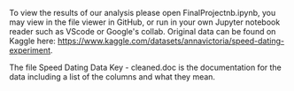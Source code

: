 To view the results of our analysis please open FinalProjectnb.ipynb, you may view in the file viewer in GitHub, or run in your own Jupyter notebook reader such as VScode or Google's collab. Original data can be found on Kaggle here: https://www.kaggle.com/datasets/annavictoria/speed-dating-experiment. 

The file Speed Dating Data Key - cleaned.doc is the documentation for the data including a list of the columns and what they mean.

